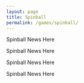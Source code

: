 ```yaml
---
layout: page
title: Spinball
permalink: /games/spinball/
---
```


Spinball News Here

Spinball News Here

Spinball News Here

Spinball News Here